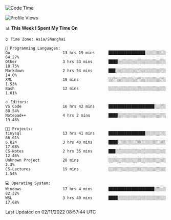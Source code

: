 <!--START_SECTION:waka-->
![Code Time](http://img.shields.io/badge/Code%20Time-279%20hrs%2037%20mins-blue)

![Profile Views](http://img.shields.io/badge/Profile%20Views-3-blue)

📊 **This Week I Spent My Time On** 

```text
⌚︎ Time Zone: Asia/Shanghai

💬 Programming Languages: 
Go                       13 hrs 19 mins      ████████████████░░░░░░░░░   64.27% 
Other                    3 hrs 53 mins       ████░░░░░░░░░░░░░░░░░░░░░   18.75% 
Markdown                 2 hrs 54 mins       ███░░░░░░░░░░░░░░░░░░░░░░   14.0% 
XML                      19 mins             ░░░░░░░░░░░░░░░░░░░░░░░░░   1.53% 
Bash                     12 mins             ░░░░░░░░░░░░░░░░░░░░░░░░░   1.01%

🔥 Editors: 
VS Code                  16 hrs 42 mins      ████████████████████░░░░░   80.54% 
Notepad++                4 hrs 2 mins        ████░░░░░░░░░░░░░░░░░░░░░   19.46%

🐱‍💻 Projects: 
tinysql                  13 hrs 41 mins      ████████████████░░░░░░░░░   66.01% 
6.824                    3 hrs 40 mins       ████░░░░░░░░░░░░░░░░░░░░░   17.68% 
CS-Notes                 2 hrs 35 mins       ███░░░░░░░░░░░░░░░░░░░░░░   12.46% 
Unknown Project          28 mins             ░░░░░░░░░░░░░░░░░░░░░░░░░   2.3% 
CS-Lectures              19 mins             ░░░░░░░░░░░░░░░░░░░░░░░░░   1.54%

💻 Operating System: 
Windows                  17 hrs 4 mins       ████████████████████░░░░░   82.32% 
WSL                      3 hrs 40 mins       ████░░░░░░░░░░░░░░░░░░░░░   17.68%

```


 Last Updated on 02/11/2022 08:57:44 UTC
<!--END_SECTION:waka-->